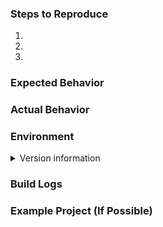 <!-- 🚨 STOP 🚨 𝗦𝗧𝗢𝗣 🚨 𝑺𝑻𝑶𝑷 🚨 -->

<!--
Please fill in the *entire* template below.
The template is designed to avoid unnecessary delays to confirm and fix reported issues. Issues with missing information generally end up with a `need-info` label and take significantly more time to fix. Please help us help you!
For more information see https://github.com/xamarin/xamarin-macios/wiki/Submitting-Bugs-&-Suggestions
For support requests use https://www.xamarin.com/support
-->
### Steps to Reproduce

1. 
2. 
3. 

### Expected Behavior

### Actual Behavior

### Environment

<!--
1. How to get version information: https://github.com/xamarin/xamarin-macios/wiki/Diagnosis#version-information
2. Paste into the code block below (between ```)
-->

<details>
<summary>Version information</summary>
```
```
</details>

### Build Logs

<!--
1. How to get a build log: https://github.com/xamarin/xamarin-macios/wiki/Diagnosis#build-logs
2. Place the cursor below this comment block.
3. Drag and drop the build log.
-->

### Example Project (If Possible)

<!--
1. Place cursor below this comment block.
2. Drag and drop the compressed project or files needed to reproduce.
-->

<!--
Switch to the "Preview" tab to ensure your issue renders correctly.
-->

